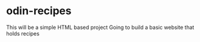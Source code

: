 # odin-recipes
This will be a simple HTML based project
Going to build a basic website that holds recipes
